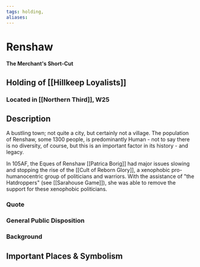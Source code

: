 ```yaml
---
tags: holding,
aliases:
---
```

# Renshaw
#### The Merchant's Short-Cut
## Holding of [[Hillkeep Loyalists]]
### Located in [[Northern Third]], W25
## Description

A bustling town; not quite a city, but certainly not a village. The population of Renshaw, some 1300 people, is predominantly Human - not to say there is no diversity, of course, but this is an important factor in its history - and legacy.

In 105AF, the Eques of Renshaw [[Patrica Borig]] had major issues slowing and stopping the rise of the [[Cult of Reborn Glory]], a xenophobic pro-humanocentric group of politicians and warriors. With the assistance of "the Hatdroppers" (see [[Sarahouse Game]]), she was able to remove the support for these xenophobic politicians.

### Quote

### General Public Disposition

### Background
## Important Places & Symbolism


